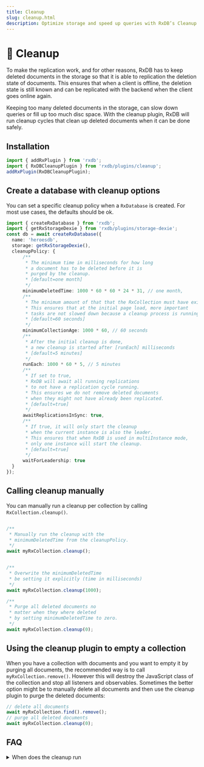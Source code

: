 ```yaml
---
title: Cleanup
slug: cleanup.html
description: Optimize storage and speed up queries with RxDB’s Cleanup Plugin, automatically removing old deleted docs while preserving replication states.
---
```




# 🧹 Cleanup

To make the replication work, and for other reasons, RxDB has to keep deleted documents in the storage so that it is able to replication the deletion state of documents.
This ensures that when a client is offline, the deletion state is still known and can be replicated with the backend when the client goes online again.

Keeping too many deleted documents in the storage, can slow down queries or fill up too much disc space.
With the cleanup plugin, RxDB will run cleanup cycles that clean up deleted documents when it can be done safely.


## Installation

```ts
import { addRxPlugin } from 'rxdb';
import { RxDBCleanupPlugin } from 'rxdb/plugins/cleanup';
addRxPlugin(RxDBCleanupPlugin);
```

## Create a database with cleanup options

You can set a specific cleanup policy when a `RxDatabase` is created. For most use cases, the defaults should be ok.

```ts
import { createRxDatabase } from 'rxdb';
import { getRxStorageDexie } from 'rxdb/plugins/storage-dexie';
const db = await createRxDatabase({
  name: 'heroesdb',
  storage: getRxStorageDexie(),
  cleanupPolicy: {
      /**
       * The minimum time in milliseconds for how long
       * a document has to be deleted before it is
       * purged by the cleanup.
       * [default=one month]
       */
      minimumDeletedTime: 1000 * 60 * 60 * 24 * 31, // one month,
      /**
       * The minimum amount of that that the RxCollection must have existed.
       * This ensures that at the initial page load, more important
       * tasks are not slowed down because a cleanup process is running.
       * [default=60 seconds]
       */
      minimumCollectionAge: 1000 * 60, // 60 seconds
      /**
       * After the initial cleanup is done,
       * a new cleanup is started after [runEach] milliseconds 
       * [default=5 minutes]
       */      
      runEach: 1000 * 60 * 5, // 5 minutes
      /**
       * If set to true,
       * RxDB will await all running replications
       * to not have a replication cycle running.
       * This ensures we do not remove deleted documents
       * when they might not have already been replicated.
       * [default=true]
       */
      awaitReplicationsInSync: true,
      /**
       * If true, it will only start the cleanup
       * when the current instance is also the leader.
       * This ensures that when RxDB is used in multiInstance mode,
       * only one instance will start the cleanup.
       * [default=true]
       */
      waitForLeadership: true
  }
});
```


## Calling cleanup manually

You can manually run a cleanup per collection by calling `RxCollection.cleanup()`.

```ts

/**
 * Manually run the cleanup with the
 * minimumDeletedTime from the cleanupPolicy.
 */
await myRxCollection.cleanup();


/**
 * Overwrite the minimumDeletedTime
 * be setting it explicitly (time in milliseconds)
 */
await myRxCollection.cleanup(1000);

/**
 * Purge all deleted documents no
 * matter when they where deleted
 * by setting minimumDeletedTime to zero.
 */
await myRxCollection.cleanup(0);
```

## Using the cleanup plugin to empty a collection

When you have a collection with documents and you want to empty it by purging all documents, the recommended way is to call `myRxCollection.remove()`. However this will destroy the JavaScript class of the collection and stop all listeners and observables.
Sometimes the better option might be to manually delete all documents and then use the cleanup plugin to purge the deleted documents:

```ts
// delete all documents
await myRxCollection.find().remove();
// purge all deleted documents
await myRxCollection.cleanup(0);
```


## FAQ

<details>
    <summary>When does the cleanup run</summary>
<div>
  The cleanup cycles are optimized to run only when the database is idle and it is unlikely that another database interactions performance will be decreased in the meantime. For example by default the cleanup does not run in the first 60 seconds of a collections creation to ensure an initial page load of your website will not be slowed down. Also we use mechanisms like the `requestIdleCallback()` API to improve the correct timing of the cleanup cycle.
</div>
</details>

